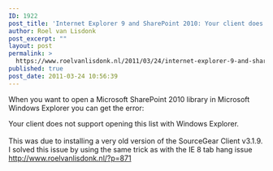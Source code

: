 ```yaml
---
ID: 1922
post_title: 'Internet Explorer 9 and SharePoint 2010: Your client does not support opening this list with Windows Explorer'
author: Roel van Lisdonk
post_excerpt: ""
layout: post
permalink: >
  https://www.roelvanlisdonk.nl/2011/03/24/internet-explorer-9-and-sharepoint-2010-your-client-does-not-support-opening-this-list-with-windows-explorer/
published: true
post_date: 2011-03-24 10:56:39
---
```

<p>When you want to open a Microsoft SharePoint 2010 library in Microsoft Windows Explorer you can get the error:</p>  <p>Your client does not support opening this list with Windows Explorer.   <br />    <br />This was due to installing a very old version of the SourceGear Client v3.1.9.    <br />I solved this issue by using the same trick as with the IE 8 tab hang issue <a title="http://www.roelvanlisdonk.nl/?p=871" href="http://www.roelvanlisdonk.nl/?p=871">http://www.roelvanlisdonk.nl/?p=871</a></p>